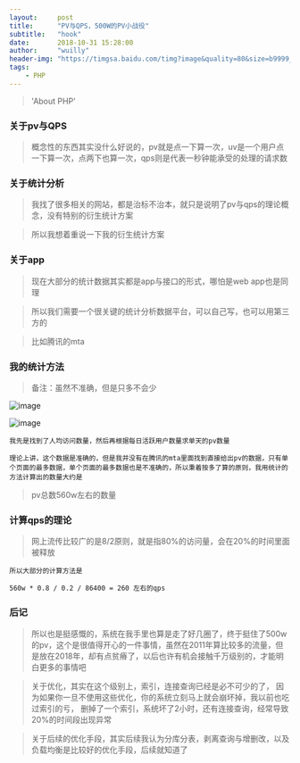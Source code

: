 ```yaml
---
layout:     post
title:      "PV与QPS，500W的PV小战役"
subtitle:   "hook"
date:       2018-10-31 15:28:00
author:     "wuilly"
header-img: "https://timgsa.baidu.com/timg?image&quality=80&size=b9999_10000&sec=1516777063737&di=a86a9881000f70190aaffe6953eec4f3&imgtype=0&src=http%3A%2F%2Fimg.article.pchome.net%2F00%2F28%2F07%2F58%2Fpic_lib%2Fwm%2F1920_1200car_1002.jpg"
tags:
    - PHP
---
```

> 'About PHP'

### 关于pv与QPS

> 概念性的东西其实没什么好说的，pv就是点一下算一次，uv是一个用户点一下算一次，点两下也算一次，qps则是代表一秒钟能承受的处理的请求数

### 关于统计分析

> 我找了很多相关的网站，都是治标不治本，就只是说明了pv与qps的理论概念，没有特别的衍生统计方案

> 所以我想着重说一下我的衍生统计方案


### 关于app

> 现在大部分的统计数据其实都是app与接口的形式，哪怕是web app也是同理

> 所以我们需要一个很关键的统计分析数据平台，可以自己写，也可以用第三方的

> 比如腾讯的mta

### 我的统计方法

> 备注：虽然不准确，但是只多不会少

![image](https://ws3.sinaimg.cn/large/005N5norgy1fxem212hkjj316b098mxk.jpg)

![image](https://ws2.sinaimg.cn/large/005N5norgy1fxem38io9hj30aq05hq2y.jpg)

```
我先是找到了人均访问数量，然后再根据每日活跃用户数量求单天的pv数量

理论上讲，这个数据是准确的，但是我并没有在腾讯的mta里面找到直接给出pv的数据，只有单个页面的最多数据，单个页面的最多数据也是不准确的，所以秉着按多了算的原则，我用统计的方法计算出的数量大约是
```

> pv总数560w左右的数量

### 计算qps的理论

> 网上流传比较广的是8/2原则，就是指80%的访问量，会在20%的时间里面被释放

```
所以大部分的计算方法是

560w * 0.8 / 0.2 / 86400 = 260 左右的qps
```

### 后记

> 所以也是挺感慨的，系统在我手里也算是走了好几圈了，终于挺住了500w的pv，这个是很值得开心的一件事情，虽然在2011年算比较多的流量，但是放在2018年，却有点贫瘠了，以后也许有机会接触千万级别的，才能明白更多的事情吧

> 关于优化，其实在这个级别上，索引，连接查询已经是必不可少的了，
因为如果你一旦不使用这些优化，你的系统立刻马上就会崩坏掉，我以前也吃过索引的亏，
删掉了一个索引，系统坏了2小时，还有连接查询，经常导致20%的时间段出现异常

> 关于后续的优化手段，其实后续我认为分库分表，剥离查询与增删改，以及负载均衡是比较好的优化手段，后续就知道了